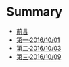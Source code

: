 # Summary

* [前言](README.md)
* [第一·2016\/10\/01](161001.md)
* [第二·2016\/10\/03](161002.md)
* [第三·2016\/10\/09](第三·20161007.md)

